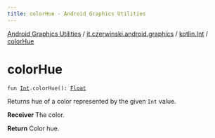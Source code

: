 ```yaml
---
title: colorHue - Android Graphics Utilities
---
```


[Android Graphics Utilities](../../index.html) / [it.czerwinski.android.graphics](../index.html) / [kotlin.Int](index.html) / [colorHue](./color-hue.html)

# colorHue

`fun `[`Int`](https://kotlinlang.org/api/latest/jvm/stdlib/kotlin/-int/index.html)`.colorHue(): `[`Float`](https://kotlinlang.org/api/latest/jvm/stdlib/kotlin/-float/index.html)

Returns hue of a color represented by the given `Int` value.

**Receiver**
The color.

**Return**
Color hue.

